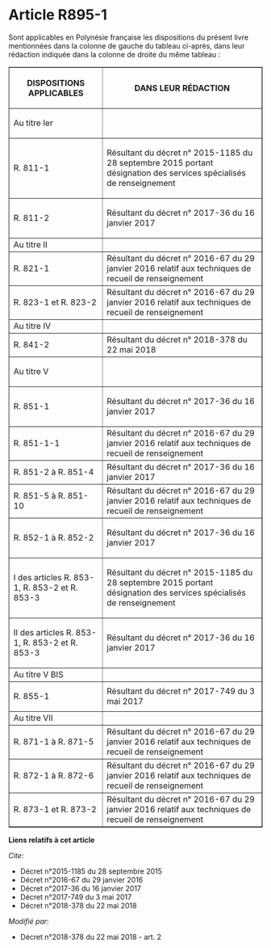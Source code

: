 # Article R895-1

Sont applicables en Polynésie française les dispositions du présent livre mentionnées dans la colonne de gauche du tableau
ci-après, dans leur rédaction indiquée dans la colonne de droite du même tableau : 

<table border="1">
  <tbody>
    <tr>
      <th>

DISPOSITIONS APPLICABLES </th>
      <th>

DANS LEUR RÉDACTION </th>
    </tr>
    <tr>
      <td align="left">

Au titre Ier </td>
      <td align="left">
    </td></tr>
    <tr>
      <td align="left">

R. 811-1 </td>
      <td>

Résultant du décret n° 2015-1185 du 28 septembre 2015 portant désignation des services spécialisés de renseignement </td>
    </tr>
    <tr>
      <td align="left">

R. 811-2 </td>
      <td>

Résultant du décret n° 2017-36 du 16 janvier 2017 </td>
    </tr>
    <tr>
      <td>Au titre II </td>
      <td>
    </td></tr>
    <tr>
      <td>R. 821-1 </td>
      <td>Résultant du  décret n° 2016-67 du 29 janvier 2016  relatif aux techniques de recueil de renseignement </td>
    </tr>
    <tr>
      <td>R. 823-1 et R. 823-2 </td>
      <td>Résultant du  décret n° 2016-67 du 29 janvier 2016  relatif aux techniques de recueil de renseignement </td>
    </tr>
    <tr>
      <td>Au titre IV </td>
      <td>
    </td></tr>
    <tr>
      <td>R. 841-2 </td>
      <td>Résultant du décret n° 2018-378 du 22 mai 2018 </td>
    </tr>
    <tr>
      <td align="left">

Au titre V </td>
      <td align="left">
    </td></tr>
    <tr>
      <td align="left">

R. 851-1 </td>
      <td>

Résultant du décret n° 2017-36 du 16 janvier 2017 </td>
    </tr>
    <tr>
      <td>R. 851-1-1 </td>
      <td>Résultant du  décret n° 2016-67 du 29 janvier 2016  relatif aux techniques de recueil de renseignement </td>
    </tr>
    <tr>
      <td>R. 851-2 à R. 851-4 </td>
      <td>Résultant du décret n° 2017-36 du 16 janvier 2017 </td>
    </tr>
    <tr>
      <td>R. 851-5 à R. 851-10 </td>
      <td>Résultant du  décret n° 2016-67 du 29 janvier 2016  relatif aux techniques de recueil de renseignement </td>
    </tr>
    <tr>
      <td align="left">

R. 852-1 à R. 852-2 </td>
      <td>

Résultant du décret n° 2017-36 du 16 janvier 2017 </td>
    </tr>
    <tr>
      <td align="left">

I des articles R. 853-1, R. 853-2 et R. 853-3 </td>
      <td>

Résultant du  décret n° 2015-1185 du 28 septembre 2015  portant désignation des services spécialisés de renseignement </td>
    </tr>
    <tr>
      <td align="left">

II des articles R. 853-1, R. 853-2 et R. 853-3 </td>
      <td>

Résultant du décret n° 2017-36 du 16 janvier 2017 </td>
    </tr>
    <tr>
      <td align="left">Au titre V BIS </td>
      <td>
    </td></tr>
    <tr>
      <td align="left">

R. 855-1 

</td>
      <td>Résultant du  décret n° 2017-749 du 3 mai 2017  </td>
    </tr>
    <tr>
      <td>Au titre VII </td>
      <td>
    </td></tr>
    <tr>
      <td>R. 871-1 à R. 871-5 </td>
      <td>Résultant du  décret n° 2016-67 du 29 janvier 2016  relatif aux techniques de recueil de renseignement </td>
    </tr>
    <tr>
      <td>R. 872-1 à R. 872-6 </td>
      <td>Résultant du  décret n° 2016-67 du 29 janvier 2016 relatif aux techniques de recueil de renseignement </td>
    </tr>
    <tr>
      <td>R. 873-1 et R. 873-2 </td>
      <td>Résultant du  décret n° 2016-67 du 29 janvier 2016  relatif aux techniques de recueil de renseignement</td>
    </tr>
  </tbody>
</table>

**Liens relatifs à cet article**

_Cite_:

  - Décret n°2015-1185 du 28 septembre 2015
  - Décret n°2016-67 du 29 janvier 2016
  - Décret n°2017-36 du 16 janvier 2017
  - Décret n°2017-749 du 3 mai 2017
  - Décret n°2018-378 du 22 mai 2018

_Modifié par_:

  - Décret n°2018-378 du 22 mai 2018 - art. 2
